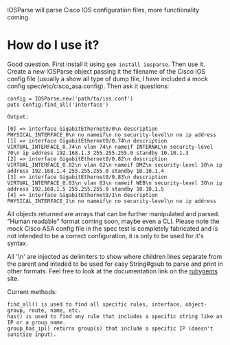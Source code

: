 IOSParse will parse Cisco IOS configuration files, more functionality coming.

# How do I use it?
Good question.  First install it using `gem install iosparse`.  Then use it.  Create a new IOSParse object passing it the filename of the Cisco IOS config file (usually a show all type of dump file, I have included a mock config spec/etc/cisco_asa.config).  Then ask it questions:

````
config = IOSParse.new('path/to/ios.conf')
puts config.find_all('interface')
````
````
Output:

[0] => interface GigabitEthernet0/0\n description PHYSICAL_INTERFACE_0\n no nameif\n no security-level\n no ip address
[1] => interface GigabitEthernet0/0.74\n description VIRTUAL_INTERFACE_0.74\n vlan 74\n nameif INTERNAL\n security-level 70\n ip address 192.168.1.3 255.255.255.0 standby 10.10.1.3
[2] => interface GigabitEthernet0/0.82\n description VIRTUAL_INTERFACE_0.82\n vlan 82\n nameif DMZ\n security-level 30\n ip address 192.168.1.4 255.255.255.0 standby 10.10.1.4
[3] => interface GigabitEthernet0/0.83\n description VIRTUAL_INTERFACE_0.83\n vlan 83\n nameif WEB\n security-level 30\n ip address 192.168.1.5 255.255.255.0 standby 10.10.1.5
[4] => interface GigabitEthernet0/1\n description PHYSICAL_INTERFACE_1\n no nameif\n no security-level\n no ip address
````

All objects returned are arrays that can be further manipulated and parsed.  "Human readable" format coming soon, maybe even a CLI.  Please note the mock Cisco ASA config file in the spec test is completely fabricated and is not intended to be a correct configuration, it is only to be used for it's syntax.

All '\n' are injected as delimiters to show where children lines separate from the parent and inteded to be used for easy String#gsub to parse and print in other formats.  Feel free to look at the documentation link on the <a href="http://rubygems.org/gems/iosparse">rubygems</a> site.

Current methods:
````
find_all() is used to find all specific rules, interface, object-group, route, name, etc.
has() is used to find any rule that includes a specific string like an IP or a group name.
group_has_ip() returns group(s) that include a specific IP (doesn't sanitize input).
````